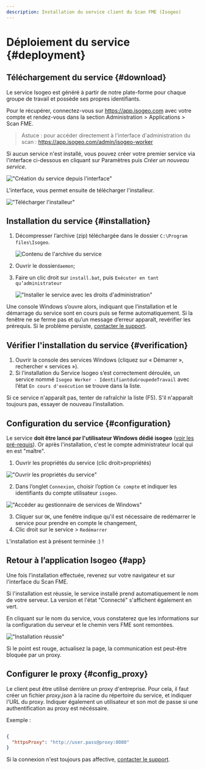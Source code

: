 ```yaml
---
description: Installation du service client du Scan FME (Isogeo)
---
```


# Déploiement du service {#deployment}

## Téléchargement du service {#download}

Le service Isogeo est généré à partir de notre plate-forme pour chaque groupe de travail et possède ses propres identifiants.

Pour le récupérer, connectez-vous sur https://app.isogeo.com avec votre compte et rendez-vous dans la section Administration > Applications > Scan FME.

> Astuce : pour accéder directement à l'interface d'administration du scan : https://app.isogeo.com/admin/isogeo-worker

Si aucun service n'est installé, vous pouvez créer votre premier service via l'interface ci-dessous en cliquant sur Paramètres puis *Créer un nouveau service*.

!["Création du service depuis l'interface"](/assets/interface_first_installation.png)

L'interface, vous permet ensuite de télécharger l'installeur.

!["Télécharger l'installeur"](/assets/interface_first_installation_2.png)

## Installation du service {#installation}

1.	Décompresser l’archive (zip) téléchargée dans le dossier `C:\Program files\Isogeo`.

    ![Contenu de l'archive du service](/assets/install_content.png "Décompresser l'archive zip du service dans le dossier Isogeo")

2.	Ouvrir le dossier`daemon`;
3.	Faire un clic droit sur `install.bat`, puis `Exécuter en tant qu’administrateur`

    !["Installer le service avec les droits d'administration"](/assets/install_RunAsAdmin.png)

Une console Windows s’ouvre alors, indiquant que l’installation et le démarrage du service sont en cours puis se ferme automatiquement. Si la fenêtre ne se ferme pas et qu’un message d’erreur apparaît, revérifier les prérequis. Si le problème persiste, [contacter le support](/support/support.md).

## Vérifier l'installation du service {#verification}

1. Ouvrir la console des services Windows (cliquez sur « Démarrer », rechercher « services »).
2. Si l’installation du Service Isogeo s’est correctement déroulée, un service nommé `Isogeo Worker - IdentifiantduGroupedeTravail` avec l’état `En cours d'exécution` se trouve dans la liste.

Si ce service n'apparaît pas, tenter de rafraîchir la liste (F5). S'il n'apparaît toujours pas, essayer de nouveau l’installation.

## Configuration du service {#configuration}

Le service **doit être lancé par l'utilisateur Windows dédié isogeo** ([voir les pré-requis](server.md#user)). Or après l'installation, c'est le compte administrateur local qui en est "maître".

1. Ouvrir les propriétés du service (clic droit>propriétés)

 !["Ouvrir les propriétés du service"](/assets/install_service_properties.png)

2. Dans l’onglet `Connexion`, choisir l’option `Ce compte` et indiquer les identifiants du compte utilisateur `isogeo`.

!["Accéder au gestionnaire de services de Windows"](/assets/install_service_RunAs.png)

3. Cliquer sur `OK`, une fenêtre indique qu'il est nécessaire de redémarrer le service pour prendre en compte le changement,
4. Clic droit sur le service > `Redémarrer`

L’installation est à présent terminée :) !

## Retour à l’application Isogeo {#app}

Une fois l’installation effectuée, revenez sur votre navigateur et sur l'interface du Scan FME.

Si l'installation est réussie, le service installé prend automatiquement le nom de votre serveur.
La version et l'état "Connecté" s'affichent également en vert.

En cliquant sur le nom du service, vous constaterez que les informations sur la configuration du serveur et le chemin vers FME sont remontées.

!["Installation réussie"](/assets/install_service_done.png)

Si le point est rouge, actualisez la page, la communication est peut-être bloquée par un proxy. 

## Configurer le proxy {#config_proxy}

Le client peut être utilisé derrière un proxy d'entreprise. Pour cela, il faut créer un fichier *proxy.json* à la racine du répertoire du service, et indiquer l'URL du proxy. Indiquer également un utilisateur et son mot de passe si une authentification au proxy est nécéssaire.

Exemple :

```json

{
  "httpsProxy": "http://user.pass@proxy:8080"
}

```

Si la connexion n'est toujours pas affective, [contacter le support](/support/support.md).